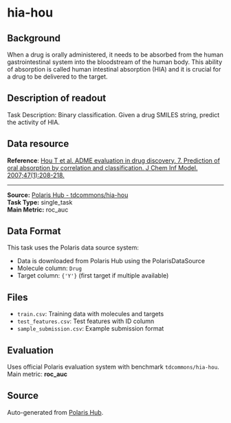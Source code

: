 # hia-hou

## Background
When a drug is orally administered, it needs to be absorbed from the human gastrointestinal system into the bloodstream of the human body. This ability of absorption is called human intestinal absorption (HIA) and it is crucial for a drug to be delivered to the target.

## Description of readout
Task Description: Binary classification. Given a drug SMILES string, predict the activity of HIA.


## Data resource
**Reference**: [Hou T et al. ADME evaluation in drug discovery. 7. Prediction of oral absorption by correlation and classification. J Chem Inf Model. 2007;47(1):208-218.](https://pubmed.ncbi.nlm.nih.gov/17238266/)


---

**Source:** [Polaris Hub - tdcommons/hia-hou](https://polarishub.io)  
**Task Type:** single_task  
**Main Metric:** roc_auc

## Data Format

This task uses the Polaris data source system:
- Data is downloaded from Polaris Hub using the PolarisDataSource
- Molecule column: `Drug`
- Target column: `{'Y'}` (first target if multiple available)

## Files

- `train.csv`: Training data with molecules and targets
- `test_features.csv`: Test features with ID column
- `sample_submission.csv`: Example submission format

## Evaluation

Uses official Polaris evaluation system with benchmark `tdcommons/hia-hou`.
Main metric: **roc_auc**

## Source

Auto-generated from [Polaris Hub](https://polarishub.io/).
